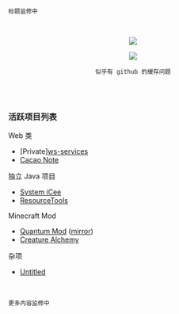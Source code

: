 	标题监修中
<!-- <p align="center"><font size="5">Sukazyo</font><br/>
<font size="2">on</font><br/>
<font size="5">Sukazyo Workshop</font></p> -->

<br/>

<p align="center"><img src="https://github-readme-stats.vercel.app/api?username=Eyre-S&show_icons=true&count_private=true" /></p>
<p align="center"><img src="https://github-readme-stats.vercel.app/api/top-langs/?username=Eyre-S&layout=compact&card_width=445" /></p>
<p align="center"><code>似乎有 github 的缓存问题</code></p><br/>

<br/>

### 活跃项目列表

Web 类
- [Private][ws-services](https://github.com/Eyre-S/ws-services)
- [Cacao Note](https://github.com/Eyre-S/Cacao-Note)

独立 Java 项目
- [System iCee](https://github.com/Eyre-S/System-iCee)
- [ResourceTools](https://github.com/Eyre-S/ResourceTools)

Minecraft Mod
- [Quantum Mod](https://github.com/Timicasto/Quantum-Mod) ([mirror](https://vc.lama3l9r.net/Timicasto/Quantum-Mod))
- [Creature Alchemy](https://github.com/Eyre-S/CreatureAlchemy)

杂项
- [Untitled](https://github.com/Eyre-S/Untitled)

<br/>

	更多内容监修中
